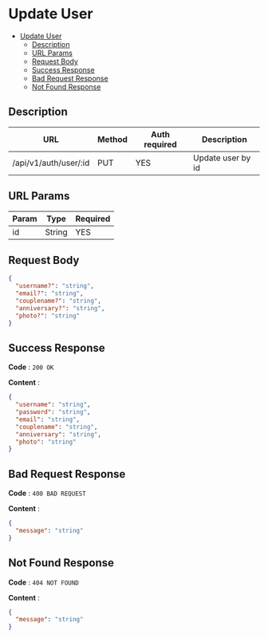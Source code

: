 # Update User

<!--toc:start-->

- [Update User](#update-user)
  - [Description](#description)
  - [URL Params](#url-params)
  - [Request Body](#request-body)
  - [Success Response](#success-response)
  - [Bad Request Response](#bad-request-response)
  - [Not Found Response](#not-found-response)
  <!--toc:end-->

## Description

| URL                   | Method | Auth required | Description       |
| --------------------- | ------ | ------------- | ----------------- |
| /api/v1/auth/user/:id | PUT    | YES           | Update user by id |

## URL Params

| Param | Type   | Required |
| ----- | ------ | -------- |
| id    | String | YES      |

## Request Body

```json
{
  "username?": "string",
  "email?": "string",
  "couplename?": "string",
  "anniversary?": "string",
  "photo?": "string"
}
```

## Success Response

**Code** : `200 OK`

**Content** :

```json
{
  "username": "string",
  "password": "string",
  "email": "string",
  "couplename": "string",
  "anniversary": "string",
  "photo": "string"
}
```

## Bad Request Response

**Code** : `400 BAD REQUEST`

**Content** :

```json
{
  "message": "string"
}
```

## Not Found Response

**Code** : `404 NOT FOUND`

**Content** :

```json
{
  "message": "string"
}
```
